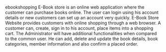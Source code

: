 ebookshopping
E-Book store is an online web application where the customer can purchase books online. 
The user can login using his account details or new customers can set up an account very quickly. 
 E-Book Store Website provides customers with online shopping through a web browser.
A customer can, create, sign in to his account, place items into a shopping cart. 
The Administrator will have additional functionalities when compared to the common user. He can add, delete and update the book details, book categories, member information and also confirm a placed order. 
